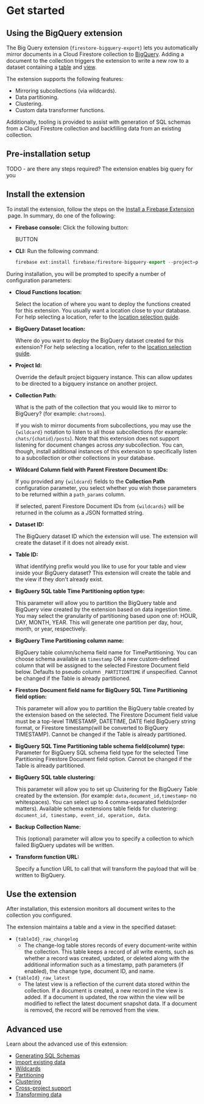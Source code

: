 # Get started

## Using the BigQuery extension

The Big Query extension (`firestore-bigquery-export`) lets you automatically mirror documents in a Cloud Firestore collection to [BigQuery](https://cloud.google.com/bigquery). Adding a document to the collection triggers the extension to write a new row to a dataset containing a [table](https://cloud.google.com/bigquery/docs/tables-intro) and [view](https://cloud.google.com/bigquery/docs/views-intro).

The extension supports the following features:

- Mirroring subcollections (via wildcards).
- Data partitioning.
- Clustering.
- Custom data transformer functions.

Additionally, tooling is provided to assist with generation of SQL schemas from a Cloud Firestore collection and backfilling data from an existing collection.

## Pre-installation setup

TODO - are there any steps required? The extension enables big query for you

## Install the extension

To install the extension, follow the steps on the [Install a Firebase Extension](https://firebase.google.com/docs/extensions/install-extensions)
 page. In summary, do one of the following:

- **Firebase console:** Click the following button:

  BUTTON

- **CLI:** Run the following command:

  ```jsx
  firebase ext:install firebase/firestore-bigquery-export --project=projectId-or-alias
  ```

During installation, you will be prompted to specify a number of configuration parameters:

- **Cloud Functions location:**

  Select the location of where you want to deploy the functions created for this extension. You usually want a location close to your database. For help selecting a location, refer to the [location selection guide](https://firebase.google.com/docs/functions/locations).

- **BigQuery Dataset location:**

  Where do you want to deploy the BigQuery dataset created for this extension? For help selecting a location, refer to the [location selection guide](https://cloud.google.com/bigquery/docs/locations).

- **Project Id:**

  Override the default project bigquery instance. This can allow updates to be directed to a bigquery instance on another project.

- **Collection Path:**

  What is the path of the collection that you would like to mirror to BigQuery? (for example: `chatrooms`).

  If you wish to mirror documents from subcollections, you may use the `{wildcard}` notation to listen to all those subcollections (for example: `chats/{chatid}/posts`). Note that this extension does not support listening for document changes across _any_ subcollection. You can, though, install additional instances of this extension to specifically listen to a subcollection or other collections in your database.

- **Wildcard Column field with Parent Firestore Document IDs:**

  If you provided any `{wildcard}` fields to the **Collection Path** configuration parameter, you select whether you wish those parameters to be returned within a `path_params` column.

  If selected, parent Firestore Document IDs from `{wildcards}` will be returned in the column as a JSON formatted string.

- **Dataset ID:**

  The BigQuery dataset ID which the extension will use. The extension will create the dataset if it does not already exist.

- **Table ID:**

  What identifying prefix would you like to use for your table and view
  inside your BigQuery dataset? This extension will create the table and the
  view if they don't already exist.

- **BigQuery SQL table Time Partitioning option type:**

  This parameter will allow you to partition the BigQuery table and BigQuery view
  created by the extension based on data ingestion time. You may select the granularity of
  partitioning based upon one of: HOUR, DAY, MONTH, YEAR. This will
  generate one partition per day, hour, month, or year, respectively.

- **BigQuery Time Partitioning column name:**

  BigQuery table column/schema field name for TimePartitioning. You can choose schema available as `timestamp` OR a new custom-defined column that will be assigned to the selected Firestore Document field below. Defaults to pseudo column `_PARTITIONTIME` if unspecified. Cannot be changed if the Table is already partitioned.

- **Firestore Document field name for BigQuery SQL Time Partitioning field option:**

  This parameter will allow you to partition the BigQuery table created by the extension based on the selected. The Firestore Document field value must be a top-level TIMESTAMP, DATETIME, DATE field BigQuery string format, or Firestore timestamp(will be converted to BigQuery TIMESTAMP). Cannot be changed if the Table is already partitioned.

- **BigQuery SQL Time Partitioning table schema field(column) type:**
  Parameter for BigQuery SQL schema field type for the selected Time Partitioning Firestore Document field option. Cannot be changed if the Table is already partitioned.
- **BigQuery SQL table clustering:**

  This parameter will allow you to set up Clustering for the BigQuery Table
  created by the extension. (for example: `data,document_id,timestamp`- no whitespaces). You can select up to 4 comma-separated fields(order matters).
  Available schema extensions table fields for clustering: `document_id, timestamp, event_id, operation, data`.

- **Backup Collection Name:**

  This (optional) parameter will allow you to specify a collection to which failed BigQuery updates will be written.

- **Transform function URL:**

  Specify a function URL to call that will transform the payload that will be written to BigQuery.

## Use the extension

After installation, this extension monitors all document writes to the collection you configured.

The extension maintains a table and a view in the specified dataset:

- `{tableId}_raw_changelog`
  - The change-log table stores records of every document-write within the collection. This table keeps a record of all write events, such as whether a record was created, updated, or deleted along with the additional information such as a timestamp, path parameters (if enabled), the change type, document ID, and name.
- `{tableId}_raw_latest`
  - The latest view is a reflection of the current data stored within the collection. If a document is created, a new record in the view is added. If a document is updated, the row within the view will be modified to reflect the latest document snapshot data. If a document is removed, the record will be removed from the view.

## Advanced use

Learn about the advanced use of this extension:

- [Generating SQL Schemas](https://www.notion.so/Generating-Schemas-2a42ca95fa624215b1cd06d88d71aaa8)
- [Import existing data](https://www.notion.so/Importing-Data-12e450250cde4fbc844e13eafbe32e14)
- [Wildcards](https://www.notion.so/Wildcards-2e43ed6a3e0c45a584a2a49d61f31aec)
- [Partitioning](https://www.notion.so/Partitioning-6aee582404a1475eaed6e40db374e635)
- [Clustering](https://www.notion.so/Clustering-998244364c6a46b5951133af87fd17fd)
- [Cross-project support](https://www.notion.so/Cross-Project-Support-6f160a02142f48bfb120539673b224e0)
- [Transforming data](https://www.notion.so/Transforming-Data-f5a777dae51e457a930d5cd93a04795d)
